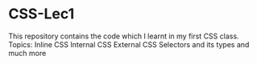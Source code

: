 # CSS-Lec1
This repository contains the code which I learnt in my first CSS class.
Topics:
Inline CSS
Internal CSS
External CSS
Selectors and its types
and much more

